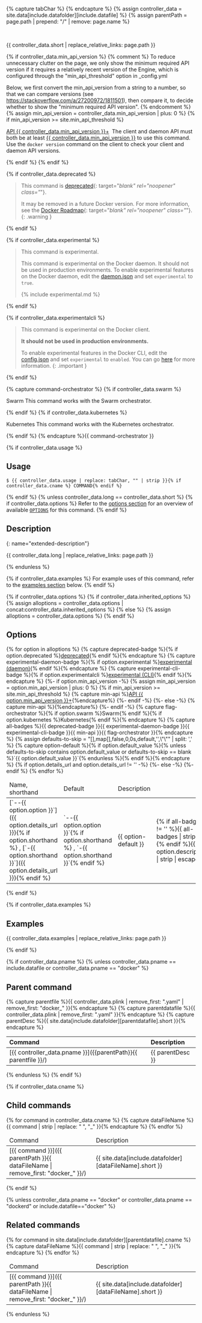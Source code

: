 {% capture tabChar %}	{% endcapture %}<!-- Make sure atom is using hard tabs -->
{% assign controller_data = site.data[include.datafolder][include.datafile] %}
{% assign parentPath = page.path | prepend: "/" | remove: page.name %}

<br />

{{ controller_data.short | replace_relative_links: page.path }}

{% if controller_data.min_api_version %}
{% comment %}
  To reduce unnecessary clutter on the page, we only show the minimum required
  API version if it requires a relatively recent version of the Engine, which
  is configured through the "min_api_threshold" option in _config.yml

  Below, we first convert the min_api_version from a string to a number, so that
  we can compare versions (see https://stackoverflow.com/a/27200972/1811501),
  then compare it, to decide whether to show the "minimum required API version".
{% endcomment %}
{% assign min_api_version = controller_data.min_api_version | plus: 0 %}
{% if min_api_version >= site.min_api_threshold %}

<a href="/engine/api/v{{ controller_data.min_api_version }}/" target="_blank" rel="noopener" class="_"><span class="badge badge-info" data-toggle="tooltip" data-placement="right" title="Open the {{ controller_data.min_api_version }} API reference (in a new window)">API {{ controller_data.min_api_version }}+</span></a>&nbsp;
The client and daemon API must both be at least
<a href="/engine/api/v{{ controller_data.min_api_version }}/" target="_blank" rel="noopener" class="_">{{ controller_data.min_api_version }}</a>
to use this command. Use the `docker version` command on the client to check
your client and daemon API versions.

{% endif %}
{% endif %}

{% if controller_data.deprecated %}

> This command is [deprecated](/engine/deprecated/){: target="_blank" rel="noopener" class="_"}.
>
> It may be removed in a future Docker version. For more information, see the [Docker Roadmap](https://github.com/docker/roadmap/issues/209){: target="_blank" rel="noopener" class="_"}.
{: .warning }

{% endif %}

{% if controller_data.experimental %}

> This command is experimental.
>
> This command is experimental on the Docker daemon. It should not be used in
> production environments.
> To enable experimental features on the Docker daemon, edit the
> [daemon.json](/engine/reference/commandline/dockerd/#daemon-configuration-file)
> and set `experimental` to `true`.
>
> {% include experimental.md %}

{% endif %}

{% if controller_data.experimentalcli %}

> This command is experimental on the Docker client.
>
> **It should not be used in production environments.**
>
> To enable experimental features in the Docker CLI, edit the
> [config.json](/engine/reference/commandline/cli/#configuration-files)
> and set `experimental` to `enabled`. You can go [here](https://docs.docker.com/engine/reference/commandline/cli/#experimental-features)
> for more information.
{: .important }

{% endif %}

{% capture command-orchestrator %}
{% if controller_data.swarm %}

<span class="badge badge-info" data-toggle="tooltip" data-placement="right" title="This command works with the Swarm orchestrator.">Swarm</span> This command works with the Swarm orchestrator.

{% endif %}
{% if controller_data.kubernetes %}

<span class="badge badge-info" data-toggle="tooltip" data-placement="right" title="This command works with the Kubernetes orchestrator.">Kubernetes</span> This command works with the Kubernetes orchestrator.

{% endif %}
{% endcapture %}{{ command-orchestrator }}


{% if controller_data.usage %}

## Usage

```console
$ {{ controller_data.usage | replace: tabChar, "" | strip }}{% if controller_data.cname %} COMMAND{% endif %}
```

{% endif %}
{% unless controller_data.long == controller_data.short %}
{% if controller_data.options %}
Refer to the [options section](#options) for an overview of available [`OPTIONS`](#options) for this command.
{% endif %}

## Description

{: name="extended-description"}

{{ controller_data.long | replace_relative_links: page.path }}

{% endunless %}

{% if controller_data.examples %}
For example uses of this command, refer to the [examples section](#examples) below.
{% endif %}

{% if controller_data.options %}
  {% if controller_data.inherited_options %}
    {% assign alloptions = controller_data.options | concat:controller_data.inherited_options %}
  {% else %}
    {% assign alloptions = controller_data.options %}
  {% endif %}
## Options

<table>
<thead>
  <tr>
    <td>Name, shorthand</td>
    <td>Default</td>
    <td>Description</td>
  </tr>
</thead>
<tbody>
{% for option in alloptions %}
  {% capture deprecated-badge %}{% if option.deprecated %}<a href="/engine/deprecated/" target="_blank" rel="noopener" class="_"><span class="badge badge-danger" data-toggle="tooltip" title="Read the deprecation reference (in a new window).">deprecated</span></a>{% endif %}{% endcapture %}
  {% capture experimental-daemon-badge %}{% if option.experimental %}<a href="/engine/reference/commandline/dockerd/#daemon-configuration-file" target="_blank" rel="noopener" class="_"><span class="badge badge-warning" data-toggle="tooltip" title="Read about experimental daemon options (in a new window).">experimental (daemon)</span></a>{% endif %}{% endcapture %}
  {% capture experimental-cli-badge %}{% if option.experimentalcli %}<a href="/engine/reference/commandline/cli/#configuration-files" target="_blank" rel="noopener" class="_"><span class="badge badge-warning"  data-toggle="tooltip" title="Read about experimental CLI options (in a new window).">experimental (CLI)</span></a>{% endif %}{% endcapture %}
  {%- if option.min_api_version -%}
    {% assign min_api_version = option.min_api_version | plus: 0 %}
    {% if min_api_version >= site.min_api_threshold %}
      {% capture min-api %}<a href="/engine/api/v{{ option.min_api_version }}/" target="_blank" rel="noopener" class="_"><span class="badge badge-info" data-toggle="tooltip" title="Open the {{ controller_data.min_api_version }} API reference (in a new window)">API {{ option.min_api_version }}+</span></a>{%endcapture%}
    {%- endif -%}
  {%- else -%}
    {% capture min-api %}{%endcapture%}
  {%- endif -%}
  {% capture flag-orchestrator %}{% if option.swarm %}<span class="badge badge-info" data-toggle="tooltip" title="This option works for the Swarm orchestrator.">Swarm</span>{% endif %}{% if option.kubernetes %}<span class="badge badge-info" data-toggle="tooltip" title="This option works for the Kubernetes orchestrator.">Kubernetes</span>{% endif %}{% endcapture %}
  {% capture all-badges %}{{ deprecated-badge }}{{ experimental-daemon-badge }}{{ experimental-cli-badge }}{{ min-api }}{{ flag-orchestrator }}{% endcapture %}
  {% assign defaults-to-skip = "[],map[],false,0,0s,default,'',\"\"" | split: ',' %}
  {% capture option-default %}{% if option.default_value %}{% unless defaults-to-skip contains option.default_value or defaults-to-skip == blank %}`{{ option.default_value }}`{% endunless %}{% endif %}{% endcapture %}
  <tr>
    {% if option.details_url and option.details_url != '' -%}
    <td markdown="span">[`--{{ option.option }}`]({{ option.details_url }}){% if option.shorthand %} , [`-{{ option.shorthand }}`]({{ option.details_url }}){% endif %}</td>
    {%- else -%}
    <td markdown="span">`--{{ option.option }}`{% if option.shorthand %} , `-{{ option.shorthand }}`{% endif %}</td>
    {%- endif %}
    <td markdown="span">{{ option-default }}</td>
    <td markdown="span">{% if all-badges != '' %}{{ all-badges | strip }}<br />{% endif %}{{ option.description | strip | escape }}</td>
  </tr>
{% endfor %} <!-- end for option -->
</tbody>
</table>
{% endif %} <!-- end if options -->

{% if controller_data.examples %}

## Examples

{{ controller_data.examples | replace_relative_links: page.path }}

{% endif %}

{% if controller_data.pname %}
{% unless controller_data.pname == include.datafile or controller_data.pname == "docker" %}

## Parent command

{% capture parentfile %}{{ controller_data.plink | remove_first: ".yaml" | remove_first: "docker_" }}{% endcapture %}
{% capture parentdatafile %}{{ controller_data.plink | remove_first: ".yaml" }}{% endcapture %}
{% capture parentDesc %}{{ site.data[include.datafolder][parentdatafile].short }}{% endcapture %}

| Command                                                        | Description      |
|:---------------------------------------------------------------|:-----------------|
| [{{ controller_data.pname }}]({{parentPath}}{{ parentfile }}/) | {{ parentDesc }} |

{% endunless %}
{% endif %}

{% if controller_data.cname %}

## Child commands

<table>
<thead>
  <tr>
    <td>Command</td>
    <td>Description</td>
  </tr>
</thead>
<tbody>
{% for command in controller_data.cname %}
  {% capture dataFileName %}{{ command | strip | replace: " ", "_" }}{% endcapture %}
  <tr>
    <td markdown="span">[{{ command }}]({{ parentPath }}{{ dataFileName | remove_first: "docker_" }}/)</td>
    <td markdown="span">{{ site.data[include.datafolder][dataFileName].short }}</td>
  </tr>
{% endfor %}
</tbody>
</table>
{% endif %}

{% unless controller_data.pname == "docker" or controller_data.pname == "dockerd" or include.datafile=="docker" %}

## Related commands

<table>
<thead>
  <tr>
    <td>Command</td>
    <td>Description</td>
  </tr>
</thead>
<tbody>
{% for command in site.data[include.datafolder][parentdatafile].cname %}
  {% capture dataFileName %}{{ command | strip | replace: " ", "_" }}{% endcapture %}
  <tr>
    <td markdown="span">[{{ command }}]({{ parentPath }}{{ dataFileName | remove_first: "docker_" }}/)</td>
    <td markdown="span">{{ site.data[include.datafolder][dataFileName].short }}</td>
  </tr>
{% endfor %}
</tbody>
</table>

{% endunless %}
